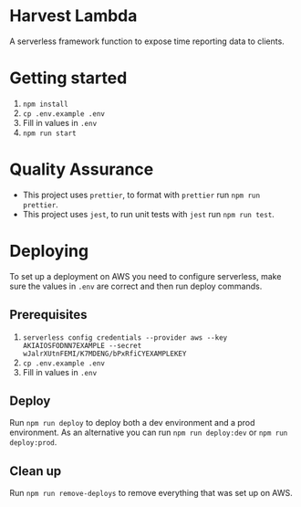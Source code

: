 # Harvest Lambda

A serverless framework function to expose time reporting data to clients.

# Getting started

1. `npm install`
1. `cp .env.example .env`
1. Fill in values in `.env`
1. `npm run start`

# Quality Assurance

- This project uses `prettier`, to format with `prettier` run `npm run prettier`.
- This project uses `jest`, to run unit tests with `jest` run `npm run test`.

# Deploying

To set up a deployment on AWS you need to configure serverless, make sure the values in `.env` are correct and then run deploy commands.

## Prerequisites

1. `serverless config credentials --provider aws --key AKIAIOSFODNN7EXAMPLE --secret wJalrXUtnFEMI/K7MDENG/bPxRfiCYEXAMPLEKEY`
1. `cp .env.example .env`
1. Fill in values in `.env`

## Deploy

Run `npm run deploy` to deploy both a dev environment and a prod environment. As an alternative you can run `npm run deploy:dev` or `npm run deploy:prod`.

## Clean up

Run `npm run remove-deploys` to remove everything that was set up on AWS.
